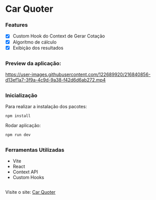 # Car Quoter

### Features
- [x] Custom Hook do Context de Gerar Cotação
- [x] Algorítmo de cálculo
- [x] Exibição dos resultados

##

### Preview da aplicação:

https://user-images.githubusercontent.com/122689920/216840856-d13ef1a7-3f9a-4c9d-9a38-f42d6d6ab272.mp4

##

### Inicialização

Para realizar a instalação dos pacotes:
```
npm install
```

Rodar aplicação:
```
npm run dev
```

##

### Ferramentas Utilizadas

- Vite
- React
- Context API
- Custom Hooks

##

Visite o site: <a href="https://superb-salmiakki-3d7a25.netlify.app/">Car Quoter</a>

